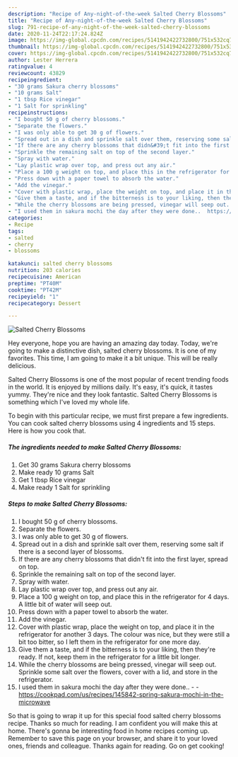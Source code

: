 ```yaml
---
description: "Recipe of Any-night-of-the-week Salted Cherry Blossoms"
title: "Recipe of Any-night-of-the-week Salted Cherry Blossoms"
slug: 791-recipe-of-any-night-of-the-week-salted-cherry-blossoms
date: 2020-11-24T22:17:24.824Z
image: https://img-global.cpcdn.com/recipes/5141942422732800/751x532cq70/salted-cherry-blossoms-recipe-main-photo.jpg
thumbnail: https://img-global.cpcdn.com/recipes/5141942422732800/751x532cq70/salted-cherry-blossoms-recipe-main-photo.jpg
cover: https://img-global.cpcdn.com/recipes/5141942422732800/751x532cq70/salted-cherry-blossoms-recipe-main-photo.jpg
author: Lester Herrera
ratingvalue: 4
reviewcount: 43829
recipeingredient:
- "30 grams Sakura cherry blossoms"
- "10 grams Salt"
- "1 tbsp Rice vinegar"
- "1 Salt for sprinkling"
recipeinstructions:
- "I bought 50 g of cherry blossoms."
- "Separate the flowers."
- "I was only able to get 30 g of flowers."
- "Spread out in a dish and sprinkle salt over them, reserving some salt if there is a second layer of blossoms."
- "If there are any cherry blossoms that didn&#39;t fit into the first layer, spread on top."
- "Sprinkle the remaining salt on top of the second layer."
- "Spray with water."
- "Lay plastic wrap over top, and press out any air."
- "Place a 100 g weight on top, and place this in the refrigerator for 4 days. A little bit of water will seep out."
- "Press down with a paper towel to absorb the water."
- "Add the vinegar."
- "Cover with plastic wrap, place the weight on top, and place it in the refrigerator for another 3 days. The colour was nice, but they were still a bit too bitter, so I left them in the refrigerator for one more day."
- "Give them a taste, and if the bitterness is to your liking, then they&#39;re ready. If not, keep them in the refrigerator for a little bit longer."
- "While the cherry blossoms are being pressed, vinegar will seep out. Sprinkle some salt over the flowers, cover with a lid, and store in the refrigerator."
- "I used them in sakura mochi the day after they were done..  https://cookpad.com/us/recipes/145842-spring-sakura-mochi-in-the-microwave"
categories:
- Recipe
tags:
- salted
- cherry
- blossoms

katakunci: salted cherry blossoms 
nutrition: 203 calories
recipecuisine: American
preptime: "PT40M"
cooktime: "PT42M"
recipeyield: "1"
recipecategory: Dessert

---
```



![Salted Cherry Blossoms](https://img-global.cpcdn.com/recipes/5141942422732800/751x532cq70/salted-cherry-blossoms-recipe-main-photo.jpg)

Hey everyone, hope you are having an amazing day today. Today, we're going to make a distinctive dish, salted cherry blossoms. It is one of my favorites. This time, I am going to make it a bit unique. This will be really delicious.

Salted Cherry Blossoms is one of the most popular of recent trending foods in the world. It is enjoyed by millions daily. It's easy, it's quick, it tastes yummy. They're nice and they look fantastic. Salted Cherry Blossoms is something which I've loved my whole life.




To begin with this particular recipe, we must first prepare a few ingredients. You can cook salted cherry blossoms using 4 ingredients and 15 steps. Here is how you cook that.

<!--inarticleads1-->

##### The ingredients needed to make Salted Cherry Blossoms:

1. Get 30 grams Sakura cherry blossoms
1. Make ready 10 grams Salt
1. Get 1 tbsp Rice vinegar
1. Make ready 1 Salt for sprinkling




<!--inarticleads2-->

##### Steps to make Salted Cherry Blossoms:

1. I bought 50 g of cherry blossoms.
1. Separate the flowers.
1. I was only able to get 30 g of flowers.
1. Spread out in a dish and sprinkle salt over them, reserving some salt if there is a second layer of blossoms.
1. If there are any cherry blossoms that didn&#39;t fit into the first layer, spread on top.
1. Sprinkle the remaining salt on top of the second layer.
1. Spray with water.
1. Lay plastic wrap over top, and press out any air.
1. Place a 100 g weight on top, and place this in the refrigerator for 4 days. A little bit of water will seep out.
1. Press down with a paper towel to absorb the water.
1. Add the vinegar.
1. Cover with plastic wrap, place the weight on top, and place it in the refrigerator for another 3 days. The colour was nice, but they were still a bit too bitter, so I left them in the refrigerator for one more day.
1. Give them a taste, and if the bitterness is to your liking, then they&#39;re ready. If not, keep them in the refrigerator for a little bit longer.
1. While the cherry blossoms are being pressed, vinegar will seep out. Sprinkle some salt over the flowers, cover with a lid, and store in the refrigerator.
1. I used them in sakura mochi the day after they were done.. -  - https://cookpad.com/us/recipes/145842-spring-sakura-mochi-in-the-microwave




So that is going to wrap it up for this special food salted cherry blossoms recipe. Thanks so much for reading. I am confident you will make this at home. There's gonna be interesting food in home recipes coming up. Remember to save this page on your browser, and share it to your loved ones, friends and colleague. Thanks again for reading. Go on get cooking!
